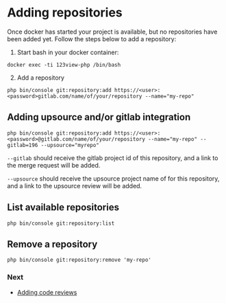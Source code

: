 # Adding repositories

Once docker has started your project is available, but no repositories have been added yet. Follow the steps below to add a repository:

1) Start bash in your docker container:
```shell
docker exec -ti 123view-php /bin/bash
```
2) Add a repository
```shell
php bin/console git:repository:add https://<user>:<password>gitlab.com/name/of/your/repository --name="my-repo"
```

## Adding upsource and/or gitlab integration

```shell
php bin/console git:repository:add https://<user>:<password>@gitlab.com/name/of/your/repository --name="my-repo" --gitlab=196 --upsource="myrepo"
```
`--gitlab` should receive the gitlab project id of this repository, and a link to the merge request will be added.

`--upsource` should receive the upsource project name of for this repository, and a link to the upsource review will be added.

## List available repositories

```shell
php bin/console git:repository:list
```

## Remove a repository

```shell
php bin/console git:repository:remove 'my-repo'
```

### Next
- [Adding code reviews](indexing-repositories.md)
